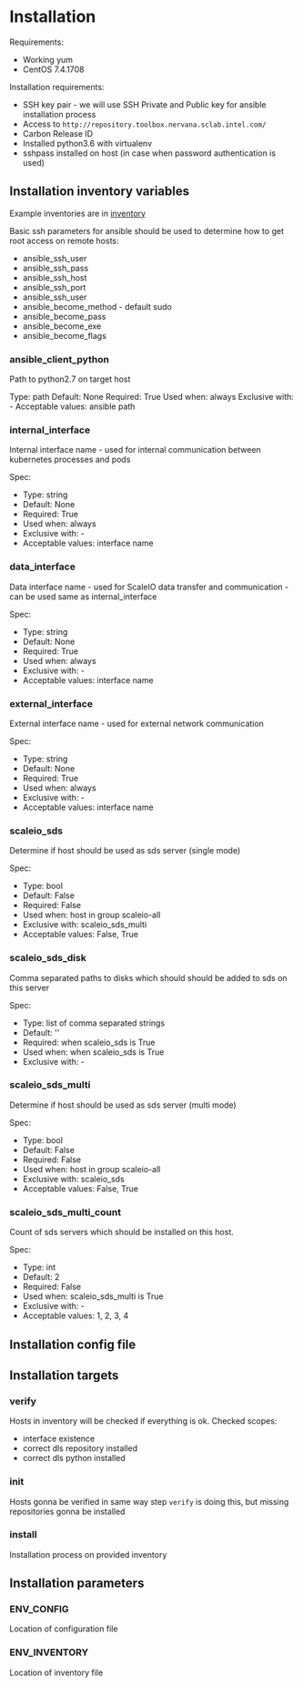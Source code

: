 # Installation

Requirements:
  * Working yum
  * CentOS 7.4.1708

Installation requirements:
  * SSH key pair - we will use SSH Private and Public key for ansible installation process
  * Access to `http://repository.toolbox.nervana.sclab.intel.com/`
  * Carbon Release ID
  * Installed python3.6 with virtualenv
  * sshpass installed on host (in case when password authentication is used)

## Installation inventory variables

Example inventories are in [inventory](inventory/)

Basic ssh parameters for ansible should be used to determine how to get root access on remote hosts:
* ansible_ssh_user
* ansible_ssh_pass
* ansible_ssh_host
* ansible_ssh_port
* ansible_ssh_user
* ansible_become_method - default sudo
* ansible_become_pass
* ansible_become_exe
* ansible_become_flags

### ansible_client_python
Path to python2.7 on target host

Type: path
Default: None
Required: True
Used when: always
Exclusive with: -
Acceptable values: ansible path

### internal_interface
Internal interface name - used for internal communication between kubernetes processes and pods

Spec:
* Type: string
* Default: None
* Required: True
* Used when: always
* Exclusive with: -
* Acceptable values: interface name

### data_interface
Data interface name - used for ScaleIO data transfer and communication - can be used same as internal_interface

Spec:
* Type: string
* Default: None
* Required: True
* Used when: always
* Exclusive with: -
* Acceptable values: interface name

### external_interface
External interface name - used for external network communication

Spec:
* Type: string
* Default: None
* Required: True
* Used when: always
* Exclusive with: -
* Acceptable values: interface name

### scaleio_sds
Determine if host should be used as sds server (single mode)

Spec:
* Type: bool
* Default: False
* Required: False
* Used when: host in group scaleio-all
* Exclusive with: scaleio_sds_multi
* Acceptable values: False, True

### scaleio_sds_disk
Comma separated paths to disks which should should be added to sds on this server

Spec:
* Type: list of comma separated strings
* Default: ''
* Required: when scaleio_sds is True
* Used when: when scaleio_sds is True
* Exclusive with: -

### scaleio_sds_multi
Determine if host should be used as sds server (multi mode)

Spec:
* Type: bool
* Default: False
* Required: False
* Used when: host in group scaleio-all
* Exclusive with: scaleio_sds
* Acceptable values: False, True

### scaleio_sds_multi_count
Count of sds servers which should be installed on this host.

Spec:
* Type: int
* Default: 2
* Required: False
* Used when: scaleio_sds_multi is True
* Exclusive with: -
* Acceptable values: 1, 2, 3, 4

## Installation config file
<TBD>

## Installation targets

### verify

Hosts in inventory will be checked if everything is ok. Checked scopes:
* interface existence
* correct dls repository installed
* correct dls python installed

### init

Hosts gonna be verified in same way step `verify` is doing this, but missing repositories gonna be installed

### install

Installation process on provided inventory

## Installation parameters

### ENV_CONFIG

Location of configuration file

### ENV_INVENTORY

Location of inventory file
